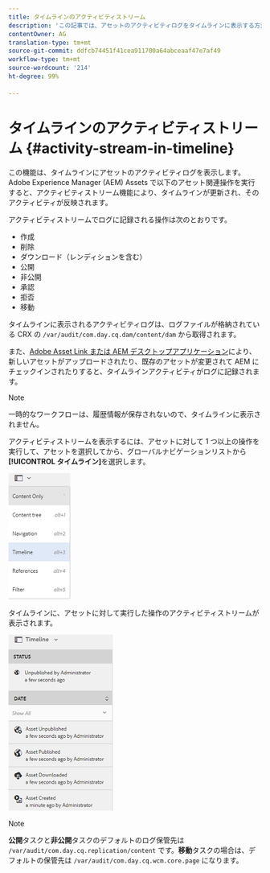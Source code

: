 ```yaml
---
title: タイムラインのアクティビティストリーム
description: 'この記事では、アセットのアクティビティログをタイムラインに表示する方法について説明します。 '
contentOwner: AG
translation-type: tm+mt
source-git-commit: ddfcb74451f41cea911700a64abceaaf47e7af49
workflow-type: tm+mt
source-wordcount: '214'
ht-degree: 99%

---
```



# タイムラインのアクティビティストリーム {#activity-stream-in-timeline}

この機能は、タイムラインにアセットのアクティビティログを表示します。Adobe Experience Manager (AEM) Assets で以下のアセット関連操作を実行すると、アクティビティストリーム機能により、タイムラインが更新され、そのアクティビティが反映されます。

アクティビティストリームでログに記録される操作は次のとおりです。

* 作成
* 削除
* ダウンロード（レンディションを含む）
* 公開
* 非公開
* 承認
* 拒否
* 移動

タイムラインに表示されるアクティビティログは、ログファイルが格納されている CRX の `/var/audit/com.day.cq.dam/content/dam` から取得されます。

また、[Adobe Asset Link](https://helpx.adobe.com/jp/enterprise/using/manage-assets-using-adobe-asset-link.html)[ または AEM デスクトップアプリケーション](https://experienceleague.adobe.com/docs/experience-manager-desktop-app/using/introduction.html?lang=ja)により、新しいアセットがアップロードされたり、既存のアセットが変更されて AEM にチェックインされたりすると、タイムラインアクティビティがログに記録されます。

>[!NOTE]
>
>一時的なワークフローは、履歴情報が保存されないので、タイムラインに表示されません。

アクティビティストリームを表示するには、アセットに対して 1 つ以上の操作を実行して、アセットを選択してから、グローバルナビゲーションリストから&#x200B;**[!UICONTROL タイムライン]**&#x200B;を選択します。

![timeline-3](assets/timeline-3.png)

タイムラインに、アセットに対して実行した操作のアクティビティストリームが表示されます。

![アクティビティ_ストリーム](assets/activity_stream.png)

>[!NOTE]
>
>**公開**&#x200B;タスクと&#x200B;**非公開**&#x200B;タスクのデフォルトのログ保管先は `/var/audit/com.day.cq.replication/content` です。**移動**&#x200B;タスクの場合は、デフォルトの保管先は `/var/audit/com.day.cq.wcm.core.page` になります。
